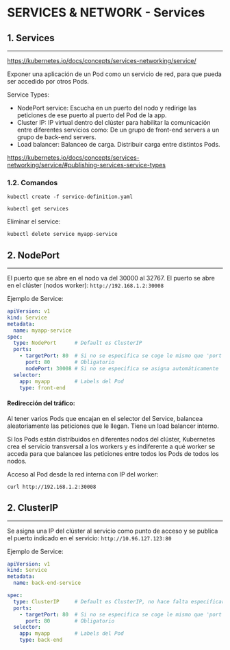 # SERVICES & NETWORK - Services

## **1. Services**
---

https://kubernetes.io/docs/concepts/services-networking/service/

Exponer una aplicación de un Pod como un servicio de red, para que pueda ser accedido por otros Pods.

Service Types:
* NodePort service: Escucha en un puerto del nodo y redirige las peticiones de ese puerto al puerto del Pod de la app.
* Cluster IP: IP virtual dentro del clúster para habilitar la comunicación entre diferentes servicios como: De un grupo de front-end servers a un grupo de back-end servers.
* Load balancer: Balanceo de carga. Distribuir carga entre distintos Pods.

https://kubernetes.io/docs/concepts/services-networking/service/#publishing-services-service-types

### **1.2. Comandos**

`kubectl create -f service-definition.yaml`

`kubectl get services`

Eliminar el service:

`kubectl delete service myapp-service`

## **2. NodePort**
---

El puerto que se abre en el nodo va del 30000 al 32767. El puerto se abre en el clúster (nodos worker): `http://192.168.1.2:30008`

Ejemplo de Service:
```yaml
apiVersion: v1
kind: Service
metadata:
  name: myapp-service
spec:
  type: NodePort      # Default es ClusterIP
  ports:
    - targetPort: 80  # Si no se especifica se coge le mismo que 'port'
      port: 80        # Obligatorio
      nodePort: 30008 # Si no se especifica se asigna automáticamente
  selector:
    app: myapp        # Labels del Pod
    type: front-end
```

#### Redirección del tráfico:

Al tener varios Pods que encajan en el selector del Service, balancea aleatoriamente las peticiones que le llegan. Tiene un load balancer interno.

Si los Pods están distribuidos en diferentes nodos del clúster, Kubernetes crea el servicio transversal a los workers y es indiferente a qué worker se acceda para que balancee las peticiones entre todos los Pods de todos los nodos.

Acceso al Pod desde la red interna con IP del worker:

`curl http://192.168.1.2:30008`


## **2. ClusterIP**
---

Se asigna una IP del clúster al servicio como punto de acceso y se publica el puerto indicado en el servicio: `http://10.96.127.123:80`

Ejemplo de Service:
```yaml
apiVersion: v1
kind: Service
metadata:
  name: back-end-service

spec:
  type: ClusterIP     # Default es ClusterIP, no hace falta especificarlo
  ports:
    - targetPort: 80  # Si no se especifica se coge le mismo que 'port'
      port: 80        # Obligatorio
  selector:
    app: myapp        # Labels del Pod
    type: back-end
```